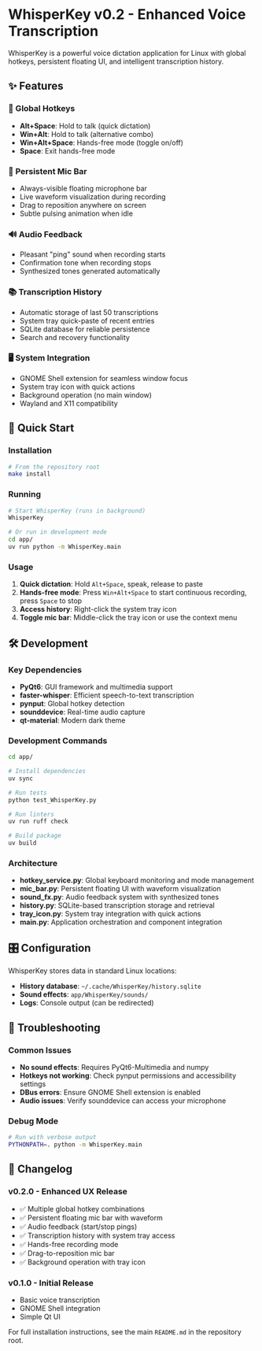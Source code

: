 # WhisperKey v0.2 - Enhanced Voice Transcription

WhisperKey is a powerful voice dictation application for Linux with global hotkeys, persistent floating UI, and intelligent transcription history.

## ✨ Features

### 🎯 Global Hotkeys
- **Alt+Space**: Hold to talk (quick dictation)
- **Win+Alt**: Hold to talk (alternative combo)  
- **Win+Alt+Space**: Hands-free mode (toggle on/off)
- **Space**: Exit hands-free mode

### 🎤 Persistent Mic Bar
- Always-visible floating microphone bar
- Live waveform visualization during recording
- Drag to reposition anywhere on screen
- Subtle pulsing animation when idle

### 🔊 Audio Feedback
- Pleasant "ping" sound when recording starts
- Confirmation tone when recording stops
- Synthesized tones generated automatically

### 📚 Transcription History
- Automatic storage of last 50 transcriptions
- System tray quick-paste of recent entries
- SQLite database for reliable persistence
- Search and recovery functionality

### 🖥️ System Integration
- GNOME Shell extension for seamless window focus
- System tray icon with quick actions
- Background operation (no main window)
- Wayland and X11 compatibility

## 🚀 Quick Start

### Installation
```bash
# From the repository root
make install
```

### Running
```bash
# Start WhisperKey (runs in background)
WhisperKey

# Or run in development mode
cd app/
uv run python -m WhisperKey.main
```

### Usage
1. **Quick dictation**: Hold `Alt+Space`, speak, release to paste
2. **Hands-free mode**: Press `Win+Alt+Space` to start continuous recording, press `Space` to stop
3. **Access history**: Right-click the system tray icon
4. **Toggle mic bar**: Middle-click the tray icon or use the context menu

## 🛠️ Development

### Key Dependencies
- **PyQt6**: GUI framework and multimedia support
- **faster-whisper**: Efficient speech-to-text transcription  
- **pynput**: Global hotkey detection
- **sounddevice**: Real-time audio capture
- **qt-material**: Modern dark theme

### Development Commands
```bash
cd app/

# Install dependencies
uv sync

# Run tests
python test_WhisperKey.py

# Run linters  
uv run ruff check

# Build package
uv build
```

### Architecture
- **hotkey_service.py**: Global keyboard monitoring and mode management
- **mic_bar.py**: Persistent floating UI with waveform visualization
- **sound_fx.py**: Audio feedback system with synthesized tones
- **history.py**: SQLite-based transcription storage and retrieval
- **tray_icon.py**: System tray integration with quick actions
- **main.py**: Application orchestration and component integration

## 🎛️ Configuration

WhisperKey stores data in standard Linux locations:
- **History database**: `~/.cache/WhisperKey/history.sqlite`
- **Sound effects**: `app/WhisperKey/sounds/`
- **Logs**: Console output (can be redirected)

## 🐛 Troubleshooting

### Common Issues
- **No sound effects**: Requires PyQt6-Multimedia and numpy
- **Hotkeys not working**: Check pynput permissions and accessibility settings
- **DBus errors**: Ensure GNOME Shell extension is enabled
- **Audio issues**: Verify sounddevice can access your microphone

### Debug Mode
```bash
# Run with verbose output
PYTHONPATH=. python -m WhisperKey.main
```

## 📝 Changelog

### v0.2.0 - Enhanced UX Release
- ✅ Multiple global hotkey combinations
- ✅ Persistent floating mic bar with waveform
- ✅ Audio feedback (start/stop pings) 
- ✅ Transcription history with system tray access
- ✅ Hands-free recording mode
- ✅ Drag-to-reposition mic bar
- ✅ Background operation with tray icon

### v0.1.0 - Initial Release  
- Basic voice transcription
- GNOME Shell integration
- Simple Qt UI

For full installation instructions, see the main `README.md` in the repository root.

